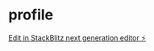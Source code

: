 # profile

[Edit in StackBlitz next generation editor ⚡️](https://stackblitz.com/~/github.com/imrlovepreet/profile)